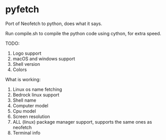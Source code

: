# pyfetch
Port of Neofetch to python, does what it says.

Run compile.sh to compile the python code using cython, for extra speed.

TODO:
1. Logo support
2. macOS and windows support
3. Shell version
4. Colors

What is working:
1. Linux os name fetching
2. Bedrock linux support
3. Shell name
4. Computer model
5. Cpu model
6. Screen resolution
7. ALL (linux) package manager support, supports the same ones as neofetch
8. Terminal info